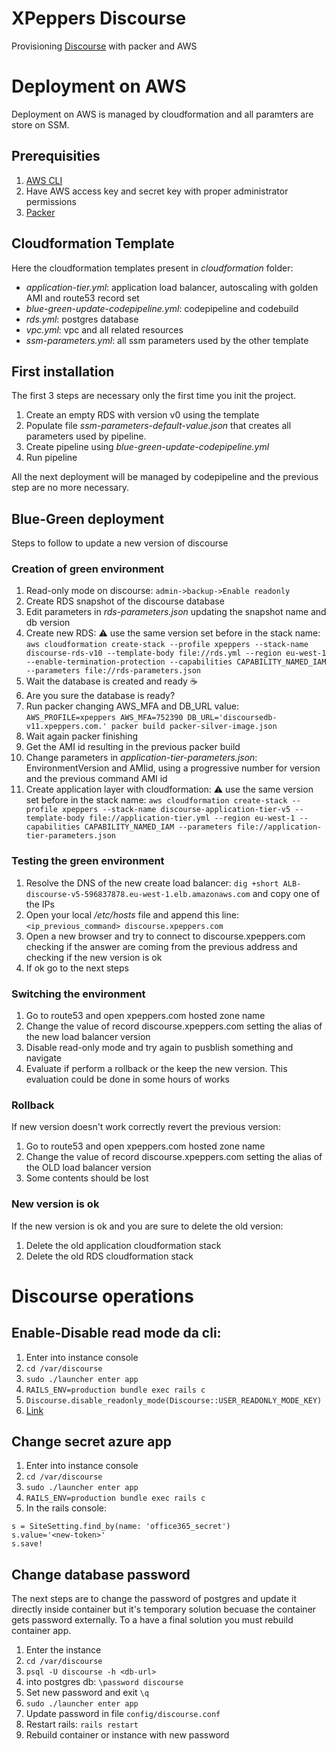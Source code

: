 XPeppers Discourse
==================

Provisioning [Discourse](https://github.com/discourse/discourse) with packer and AWS

# Deployment on AWS
Deployment on AWS is managed by cloudformation and all paramters are store on SSM.

## Prerequisities

1. [AWS CLI](https://aws.amazon.com/cli/)
2. Have AWS access key and secret key with proper administrator permissions
3. [Packer](https://www.packer.io/)

## Cloudformation Template
Here the cloudformation templates present in _cloudformation_ folder:

* _application-tier.yml_: application load balancer, autoscaling with golden AMI and route53 record set
* _blue-green-update-codepipeline.yml_: codepipeline and codebuild
* _rds.yml_: postgres database
* _vpc.yml_: vpc and all related resources
* _ssm-parameters.yml_: all ssm parameters used by the other template

## First installation
The first 3 steps are necessary only the first time you init the project.
1. Create an empty RDS with version v0 using the template
2. Populate file _ssm-parameters-default-value.json_ that creates all parameters used by pipeline.
3. Create pipeline using _blue-green-update-codepipeline.yml_
4. Run pipeline

All the next deployment will be managed by codepipeline and the previous step are no more necessary.

## Blue-Green deployment

Steps to follow to update a new version of discourse

### Creation of green environment
1. Read-only mode on discourse: `admin->backup->Enable readonly`
2. Create RDS snapshot of the discourse database
3. Edit parameters in _rds-parameters.json_ updating the snapshot name and db version
4. Create new RDS: :warning: use the same version set before in the stack name: `aws cloudformation create-stack --profile xpeppers --stack-name discourse-rds-v10 --template-body file://rds.yml --region eu-west-1 --enable-termination-protection --capabilities CAPABILITY_NAMED_IAM --parameters file://rds-parameters.json`
5. Wait the database is created and ready :coffee:
6. Are you sure the database is ready?
7. Run packer changing AWS_MFA and DB_URL value: `AWS_PROFILE=xpeppers AWS_MFA=752390 DB_URL='discoursedb-v11.xpeppers.com.' packer build packer-silver-image.json`
8. Wait again packer finishing
9. Get the AMI id resulting in the previous packer build
10. Change parameters in _application-tier-parameters.json_: EnvironmentVersion and AMIid, using a progressive number for version and the previous command AMI id
11. Create application layer with cloudformation: :warning: use the same version set before in the stack name: `aws cloudformation create-stack --profile xpeppers --stack-name discourse-application-tier-v5 --template-body file://application-tier.yml --region eu-west-1 --capabilities CAPABILITY_NAMED_IAM --parameters file://application-tier-parameters.json`

### Testing the green environment
1. Resolve the DNS of the new create load balancer: `dig +short ALB-discourse-v5-596837878.eu-west-1.elb.amazonaws.com` and copy one of the IPs
2. Open your local _/etc/hosts_ file and append this line: `<ip_previous_command> discourse.xpeppers.com`
3. Open a new browser and try to connect to discourse.xpeppers.com checking if the answer are coming from the previous address and checking if the new version is ok
4. If ok go to the next steps

### Switching the environment
1. Go to route53 and open xpeppers.com hosted zone name
2. Change the value of record discourse.xpeppers.com setting the alias of the new load balancer version
3. Disable read-only mode and try again to pusblish something and navigate
4. Evaluate if perform a rollback or the keep the new version. This evaluation could be done in some hours of works

### Rollback
If new version doesn't work correctly revert the previous version:

1. Go to route53 and open xpeppers.com hosted zone name
2. Change the value of record discourse.xpeppers.com setting the alias of the OLD load balancer version
3. Some contents should be lost

### New version is ok
If the new version is ok and you are sure to delete the old version:

1. Delete the old application cloudformation stack
2. Delete the old RDS cloudformation stack

# Discourse operations

## Enable-Disable read mode da cli:
1. Enter into instance console
2. `cd /var/discourse`
3. `sudo ./launcher enter app`
4. `RAILS_ENV=production bundle exec rails c`
5. `Discourse.disable_readonly_mode(Discourse::USER_READONLY_MODE_KEY)`
6. [Link](https://meta.discourse.org/t/stuck-in-read-only-mode/42820)

## Change secret azure app
1. Enter into instance console
2. `cd /var/discourse`
3. `sudo ./launcher enter app`
4. `RAILS_ENV=production bundle exec rails c`
5. In the rails console:
```
s = SiteSetting.find_by(name: 'office365_secret')
s.value='<new-token>'
s.save!
```

## Change database password
The next steps are to change the password of postgres and update it directly inside container but it's temporary solution becuase the container gets password externally.
To a have a final solution you must rebuild container app.

1. Enter the instance
2. `cd /var/discourse`
3. `psql -U discourse -h <db-url>`
4. into postgres db: `\password discourse`
5. Set new password and exit `\q`
6. `sudo ./launcher enter app`
7. Update password in file `config/discourse.conf`
8. Restart rails: `rails restart`
9. Rebuild container or instance with new password
